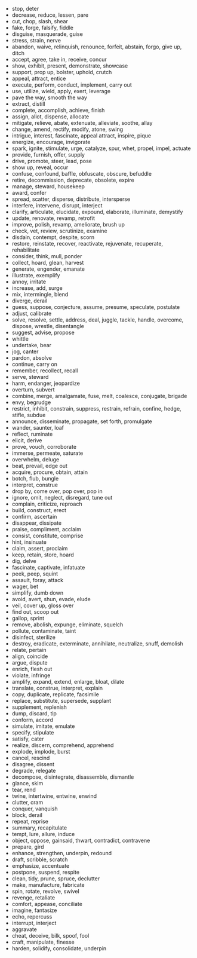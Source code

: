 
- stop, deter
- decrease, reduce, lessen, pare
- cut, chop, slash, shear
- fake, forge, falsify, fiddle
- disguise, masquerade, guise
- stress, strain, nerve
- abandon, waive, relinquish, renounce, forfeit, abstain, forgo, give up, ditch
- accept, agree, take in, receive, concur
- show, exhibit, present, demonstrate, showcase
- support, prop up, bolster, uphold, crutch
- appeal, attract, entice
- execute, perform, conduct, implement, carry out
- use, utilize, wield, apply, exert, leverage
- pave the way, smooth the way
- extract, distill
- complete, accomplish, achieve, finish
- assign, allot, dispense, allocate
- mitigate, relieve, abate, extenuate, alleviate, soothe, allay
- change, amend, rectify, modify, atone, swing
- intrigue, interest, fascinate, appeal attract, inspire, pique
- energize, encourage, invigorate
- spark, ignite, stimulate, urge, catalyze, spur, whet, propel, impel, actuate
- provide, furnish, offer, supply
- drive, promote, steer, lead, pose
- show up, reveal, occur
- confuse, confound, baffle, obfuscate, obscure, befuddle
- retire, decommission, deprecate, obsolete, expire
- manage, steward, housekeep
- award, confer
- spread, scatter, disperse, distribute, intersperse
- interfere, intervene, disrupt, interject
- clarify, articulate, elucidate, expound, elaborate, illuminate, demystify
- update, renovate, revamp, retrofit
- improve, polish, revamp, ameliorate, brush up
- check, vet, review, scrutinize, examine
- disdain, contempt, despite, scorn
- restore, reinstate, recover, reactivate, rejuvenate, recuperate, rehabilitate
- consider, think, mull, ponder
- collect, hoard, glean, harvest
- generate, engender, emanate
- illustrate, exemplify
- annoy, irritate
- increase, add, surge
- mix, intermingle, blend
- diverge, derail
- guess, suppose, conjecture, assume, presume, speculate, postulate
- adjust, calibrate
- solve, resolve, settle, address, deal, juggle, tackle, handle, overcome, dispose, wrestle, disentangle
- suggest, advise, propose
- whittle
- undertake, bear
- jog, canter
- pardon, absolve
- continue, carry on
- remember, recollect, recall
- serve, steward
- harm, endanger, jeopardize
- overturn, subvert
- combine, merge, amalgamate, fuse, melt, coalesce, conjugate, brigade
- envy, begrudge
- restrict, inhibit, constrain, suppress, restrain, refrain, confine, hedge, stifle, subdue
- announce, disseminate, propagate, set forth, promulgate
- wander, saunter, loaf
- reflect, ruminate
- elicit, derive
- prove, vouch, corroborate
- immerse, permeate, saturate
- overwhelm, deluge
- beat, prevail, edge out
- acquire, procure, obtain, attain
- botch, flub, bungle
- interpret, construe
- drop by, come over, pop over, pop in
- ignore, omit, neglect, disregard, tune out
- complain, criticize, reproach
- build, construct, erect
- confirm, ascertain
- disappear, dissipate
- praise, compliment, acclaim
- consist, constitute, comprise
- hint, insinuate
- claim, assert, proclaim
- keep, retain, store, hoard
- dig, delve
- fascinate, captivate, infatuate
- peek, peep, squint
- assault, foray, attack
- wager, bet
- simplify, dumb down
- avoid, avert, shun, evade, elude
- veil, cover up, gloss over
- find out, scoop out
- gallop, sprint
- remove, abolish, expunge, eliminate, squelch
- pollute, contaminate, taint
- disinfect, sterilize
- destroy, eradicate, exterminate, annihilate, neutralize, snuff, demolish
- relate, pertain
- align, coincide
- argue, dispute
- enrich, flesh out
- violate, infringe
- amplify, expand, extend, enlarge, bloat, dilate
- translate, construe, interpret, explain
- copy, duplicate, replicate, facsimile
- replace, substitute, supersede, supplant
- supplement, replenish
- dump, discard, tip
- conform, accord
- simulate, imitate, emulate
- specify, stipulate
- satisfy, cater
- realize, discern, comprehend, apprehend
- explode, implode, burst
- cancel, rescind
- disagree, dissent
- degrade, relegate
- decompose, disintegrate, disassemble, dismantle
- glance, skim
- tear, rend
- twine, intertwine, entwine, enwind
- clutter, cram
- conquer, vanquish
- block, derail
- repeat, reprise
- summary, recapitulate
- tempt, lure, allure, induce
- object, oppose, gainsaid, thwart, contradict, contravene
- prepare, gird
- enhance, strengthen, underpin, redound
- draft, scribble, scratch
- emphasize, accentuate
- postpone, suspend, respite
- clean, tidy, prune, spruce, declutter
- make, manufacture, fabricate
- spin, rotate, revolve, swivel
- revenge, retaliate
- comfort, appease, conciliate
- imagine, fantasize
- echo, repercuss
- interrupt, interject
- aggravate
- cheat, deceive, bilk, spoof, fool
- craft, manipulate, finesse
- harden, solidify, consolidate, underpin
